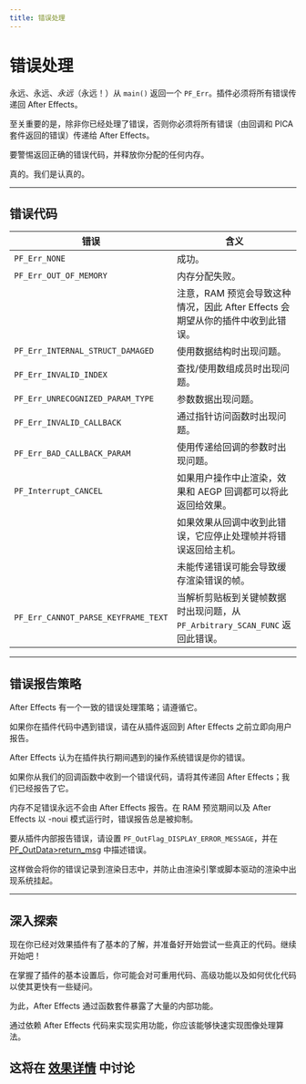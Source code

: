 ```yaml
---
title: 错误处理
---
```

# 错误处理

永远、永远、*永远*（永远！）从 `main()` 返回一个 `PF_Err`。插件必须将所有错误传递回 After Effects。

至关重要的是，除非你已经处理了错误，否则你必须将所有错误（由回调和 PICA 套件返回的错误）传递给 After Effects。

要警惕返回正确的错误代码，并释放你分配的任何内存。

真的。我们是认真的。

---

## 错误代码

|         错误         |        含义          |
|-------------------------------------|------------------------------------------------------------------------------------------------------------------------------|
| `PF_Err_NONE`         | 成功。       |
| `PF_Err_OUT_OF_MEMORY`       | 内存分配失败。     |
|        | 注意，RAM 预览会导致这种情况，因此 After Effects 会期望从你的插件中收到此错误。 |
| `PF_Err_INTERNAL_STRUCT_DAMAGED`    | 使用数据结构时出现问题。     |
| `PF_Err_INVALID_INDEX`       | 查找/使用数组成员时出现问题。         |
| `PF_Err_UNRECOGNIZED_PARAM_TYPE`    | 参数数据出现问题。          |
| `PF_Err_INVALID_CALLBACK`    | 通过指针访问函数时出现问题。         |
| `PF_Err_BAD_CALLBACK_PARAM`         | 使用传递给回调的参数时出现问题。   |
| `PF_Interrupt_CANCEL`        | 如果用户操作中止渲染，效果和 AEGP 回调都可以将此返回给效果。    |
|        | 如果效果从回调中收到此错误，它应停止处理帧并将错误返回给主机。         |
|        | 未能传递错误可能会导致缓存渲染错误的帧。   |
| `PF_Err_CANNOT_PARSE_KEYFRAME_TEXT` | 当解析剪贴板到关键帧数据时出现问题，从 `PF_Arbitrary_SCAN_FUNC` 返回此错误。        |

---

## 错误报告策略

After Effects 有一个一致的错误处理策略；请遵循它。

如果你在插件代码中遇到错误，请在从插件返回到 After Effects 之前立即向用户报告。

After Effects 认为在插件执行期间遇到的操作系统错误是你的错误。

如果你从我们的回调函数中收到一个错误代码，请将其传递回 After Effects；我们已经报告了它。

内存不足错误永远不会由 After Effects 报告。在 RAM 预览期间以及 After Effects 以 -noui 模式运行时，错误报告总是被抑制。

要从插件内部报告错误，请设置 `PF_OutFlag_DISPLAY_ERROR_MESSAGE`，并在 [PF_OutData>return_msg](../PF_OutData#pf_outdata) 中描述错误。

这样做会将你的错误记录到渲染日志中，并防止由渲染引擎或脚本驱动的渲染中出现系统挂起。

---

## 深入探索

现在你已经对效果插件有了基本的了解，并准备好开始尝试一些真正的代码。继续开始吧！

在掌握了插件的基本设置后，你可能会对可重用代码、高级功能以及如何优化代码以使其更快有一些疑问。

为此，After Effects 通过函数套件暴露了大量的内部功能。

通过依赖 After Effects 代码来实现实用功能，你应该能够快速实现图像处理算法。

这将在 [效果详情](../../effect-details/effect-details) 中讨论
---
